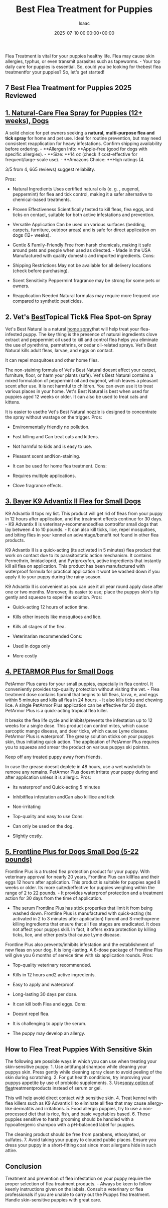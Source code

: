 ﻿---
title: Best Flea Treatment for Puppies
description: Flea Treatment is vital for your puppies healthy life. Flea may cause skin allergies, typhus, or even transmit parasites such as tapeworms. - Your top daily...
slug: /best-flea-treatment-for-puppies/
date: 2025-07-10 00:00:00+00:00
lastmod: 2025-07-10 00:00:00+03:00
author: Isaac
categories:

- Fleas

- Product Reviews
tags:

- fleas

- best

- flea
layout: post
---

Flea Treatment is vital for your puppies healthy life. Flea may cause skin allergies, typhus, or even transmit parasites such as tapeworms. - Your top daily care for puppies is essential. So, could you be looking for thebest flea treatmentfor your puppies? So, let's get started!

##  7 Best Flea Treatment for Puppies 2025 Reviewed

##  [1. Natural-Care Flea Spray for Puppies (12+ weeks), Dogs](https://www.amazon.com/dp/B01BWKMV2Q/?tag=p-policy-20)

A solid choice for pet owners seeking a **natural, multi-purpose flea and tick spray** for home and pet use. Ideal for routine prevention, but may need consistent reapplication for heavy infestations. Confirm shipping availability before ordering. - **Allergen Info: **Apple-free (good for dogs with specific allergies). - **Size: **14 oz (check if cost-effective for frequent/large-scale use). - **Amazons Choice: **High ratings (4.

3/5 from 4, 665 reviews) suggest reliability.

Pros:

- Natural Ingredients Uses certified natural oils (e. g. , eugenol, peppermint) for flea and tick control, making it a safer alternative to chemical-based treatments.

- Proven Effectiveness Scientifically tested to kill fleas, flea eggs, and ticks on contact, suitable for both active infestations and prevention.

- Versatile Application Can be used on various surfaces (bedding, carpets, furniture, outdoor areas) and is safe for direct application on dogs (12+ weeks).

- Gentle & Family-Friendly Free from harsh chemicals, making it safe around pets and people when used as directed. - Made in the USA Manufactured with quality domestic and imported ingredients.
Cons:

- Shipping Restrictions May not be available for all delivery locations (check before purchasing).

- Scent Sensitivity Peppermint fragrance may be strong for some pets or owners.

- Reapplication Needed Natural formulas may require more frequent use compared to synthetic pesticides.

##  **2. Vet's [Best](https://pestpolicy.com/best-flea-collar-for-dogs/)Topical Tick& Flea  Spot-on Spray**

Vet's Best Natural is a natural [home spray](https://pestpolicy.com/best-flea-spray-for-home/)that will help treat your flea-infested puppy. The key thing is the presence of natural ingredients clove extract and peppermint oil used to kill and control flea helps you eliminate the use of pyrethrins, permethrins, or cedar oil-related sprays. Vet's Best Natural kills adult fleas, larvae, and eggs on contact.

It can repel mosquitoes and other home flies.

The non-staining formula of Vet's Best Natural doesnt affect your carpet, furniture, floor, or harm your plants (safe). Vet's Best Natural contains a mixed formulation of peppermint oil and eugenol, which leaves a pleasant scent after use. It is not harmful to children. You can even use it to treat various places in your home. Vet's Best Natural is best when used for puppies aged 12 weeks or older. It can also be used to treat cats and kittens.

It is easier to usethe Vet's Best Natural nozzle is designed to concentrate the spray without wastage on the trigger.
Pros:

- Environmentally friendly no pollution.

- Fast killing and Can treat cats and kittens.

- Not harmful to kids and is easy to use.

- Pleasant scent andNon-staining.

- It can be used for home flea treatment. Cons:

- Requires multiple applications.

- Clove fragrance effects.

##  [3. Bayer K9 Advantix II Flea for Small Dogs](https://www.amazon.com/dp/B004QRHRIQ/?tag=p-policy-20)

K9 Advantix II tops my list. This product will get rid of fleas from your puppy in 12 hours after application, and the treatment effects continue for 30 days. - K9 Advantix II is veterinary-recommendedflea controlfor small dogs that lay between 4 to 10 pounds. - It can also kill ticks, lice, repel mosquitoes, and biting flies in your kennel an advantage/benefit not found in other flea products.

K9 Advantix II is a quick-acting (its activated in 5 minutes) flea product that work on contact due to its parasitostatic action mechanism. It contains Permethrin, Imidacloprid, and Pyriproxyfen, active ingredients that instantly kill all flea on application. This product has been manufactured with waterproof formula for practical application it wont be washed down if you apply it to your puppy during the rainy season.

K9 Advantix II is convenient as you can use it all year round apply dose after one or two months. Moreover, its easier to use; place the puppys skin's tip gently and squeeze to expel the solution.
Pros:

- Quick-acting 12 hours of action time.

- Kills other insects like mosquitoes and lice.

- Kills all stages of the flea.

- Veterinarian recommended Cons:

- Used in dogs only

- More costly

##  [4. PETARMOR Plus for Small Dogs](https://www.amazon.com/dp/B01N0BZUXO/?tag=p-policy-20)

PetArmor Plus cares for your small puppies, especially in flea control. It conveniently provides top-quality protection without visiting the vet. - Flea treatment dose contains fipronil that begins to kill fleas, larva, e, and eggs within 5 minutes and kills all flea in 24 hours. - It also kills ticks and chewing lice. A single PetArmor Plus application can be effective for 30 days. PetArmor Plus is a quick-acting tropical flea killer.

It breaks the flea life cycle and inhibits/prevents the infestation up to 12 weeks for a single dose. This product can control mites, which cause sarcoptic mange disease, and deer ticks, which cause Lyme disease. PetArmor Plus is waterproof. The greasy solution sticks on your puppys skin, thus initiating quick action. The application of PetArmor Plus requires you to squeeze and smear the product on various puppys ski pointsn.

Keep off any treated puppy away from friends.

In case the grease doesnt deplete in 48 hours, use a wet washcloth to remove any remains. PetArmor Plus doesnt irritate your puppy during and after application unless it is allergic.
Pros:

- Its waterproof and Quick-acting 5 minutes

- Inhibitflea infestation andCan also killlice and tick

- Non-irritating

- Top-quality and easy to use Cons:

- Can only be used on the dog.

- Slightly costly.

##  [5. Frontline Plus for Dogs Small Dog (5-22 pounds)](https://www.amazon.com/dp/B0002J1FNK/?tag=p-policy-20)

Frontline Plus is a trusted flea protection product for your puppy. With veterinary approval for nearly 20 years, Frontline Plus can killflea and their eggs 12 hours after application. This product is suitable for puppies aged 8 weeks or older. Its more suited/effective for puppies weighing within the range of 2 to 22 pounds. - It provides waterproof protection and a treatment action for 30 days from the time of application.

- The serum Frontline Plus has stick properties that limit it from being washed down. Frontline Plus is manufactured with quick-acting (its activated in 2 to 3 minutes after application) fipronil and S-methoprene killing ingredients that ensure that all flea stages are eradicated. It does not affect your puppys skill. In fact, it offers extra protection by killing ticks, lice, and other pests that cause Lyme disease.

Frontline Plus also prevents/inhibits infestation and the establishment of new fleas on your dog. It is long-lasting. A 6-dose package of Frontline Plus will give you 6 months of service time with six application rounds.
Pros:

- Top-quality veterinary recommended.

- Kills in 12 hours and2 active ingredients.

- Easy to apply and waterproof.

- Long-lasting 30 days per dose.

- It can kill both Flea and eggs. Cons:

- Doesnt repel flea.

- It is challenging to apply the serum.

- The puppy may develop an allergy.

##  How to Flea Treat Puppies With Sensitive Skin

The following are possible ways in which you can use when treating your skin-sensitive puppy: 1. Use antifungal shampoo while cleaning your puppys skin. Press gently while cleaning spray clean to avoid peeling of the skin during scratching. 2. For gut health conditions, try improving your puppys appetite by use of probiotic supplements. 3. Use[spray option of flea](https://pestpolicy.com/best-flea-spray-for-yard/)treatmentproducts instead of serum or gel.

This will help avoid direct contact with sensitive skin. 4. Treat kennel with flea killers such as K9 Advantix II to eliminate all flea that may cause allergy-like dermatitis and irritations. 5. Food allergic puppies, try to use a non-processed diet that is rice, fish, and basic vegetables based. 6. Those puppies sensitive to harsh grooming should be handled with a hypoallergenic shampoo with a pH-balanced label for puppies.

The cleaning product should be free from parabens, ethoxylated, or sulfates. 7. Avoid taking your puppy to clouded public places. Ensure you dress your puppy in a short-fitting coat since most allergens hide in such attire.

##  Conclusion

Treatment and prevention of flea infestation on your puppy require the proper selection of flea treatment products. - Always be keen to follow keenly instructions given on the labels. Consult a veterinary or flea professionals if you are unable to carry out the Puppys flea treatment. Handle skin-sensitive puppies with great care.
